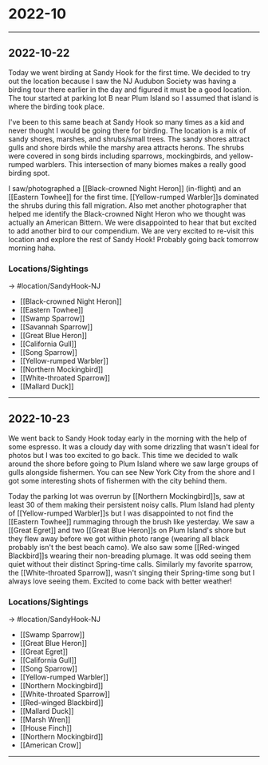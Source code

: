 # 2022-10
---------------------------------------------------------------

## 2022-10-22

Today we went birding at Sandy Hook for the first time. We decided to try out the location because I saw the NJ Audubon Society was having a birding tour there earlier in the day and figured it must be a good location. The tour started at parking lot B near Plum Island so I assumed that island is where the birding took place. 

I've been to this same beach at Sandy Hook so many times as a kid and never thought I would be going there for birding. The location is a mix of sandy shores, marshes, and shrubs/small trees. The sandy shores attract gulls and shore birds while the marshy area attracts herons. The shrubs were covered in song birds including sparrows, mockingbirds, and yellow-rumped warblers. This intersection of many biomes makes a really good birding spot. 

I saw/photographed a [[Black-crowned Night Heron]] (in-flight) and an [[Eastern Towhee]] for the first time. [[Yellow-rumped Warbler]]s dominated the shrubs during this fall migration. Also met another photographer that helped me identify the Black-crowned Night Heron who we thought was actually an American Bittern. We were disappointed to hear that but excited to add another bird to our compendium. We are very excited to re-visit this location and explore the rest of Sandy Hook! Probably going back tomorrow morning haha.

### Locations/Sightings

-> #location/SandyHook-NJ

- [[Black-crowned Night Heron]]
- [[Eastern Towhee]]
- [[Swamp Sparrow]]
- [[Savannah Sparrow]]
- [[Great Blue Heron]]
- [[California Gull]]
- [[Song Sparrow]]
- [[Yellow-rumped Warbler]]
- [[Northern Mockingbird]]
- [[White-throated Sparrow]]
- [[Mallard Duck]]
---------------------------------------------------------------

## 2022-10-23

We went back to Sandy Hook today early in the morning with the help of some espresso. It was a cloudy day with some drizzling that wasn't ideal for photos but I was too excited to go back. This time we decided to walk around the shore before going to Plum Island where we saw large groups of gulls alongside fishermen. You can see New York City from the shore and I got some interesting shots of fishermen with the city behind them.

Today the parking lot was overrun by [[Northern Mockingbird]]s, saw at least 30 of them making their persistent noisy calls. Plum Island had plenty of [[Yellow-rumped Warbler]]s but I was disappointed to not find the [[Eastern Towhee]] rummaging through the brush like yesterday. We saw a [[Great Egret]] and two [[Great Blue Heron]]s on Plum Island's shore but they flew away before we got within photo range (wearing all black probably isn't the best beach camo). We also saw some [[Red-winged Blackbird]]s wearing their non-breading plumage. It was odd seeing them quiet without their distinct Spring-time calls. Similarly my favorite sparrow, the [[White-throated Sparrow]], wasn't singing their Spring-time song but I always love seeing them. Excited to come back with better weather!

### Locations/Sightings

-> #location/SandyHook-NJ

- [[Swamp Sparrow]]
- [[Great Blue Heron]]
- [[Great Egret]]
- [[California Gull]]
- [[Song Sparrow]]
- [[Yellow-rumped Warbler]]
- [[Northern Mockingbird]]
- [[White-throated Sparrow]]
- [[Red-winged Blackbird]]
- [[Mallard Duck]]
- [[Marsh Wren]]
- [[House Finch]]
- [[Northern Mockingbird]]
- [[American Crow]]
---------------------------------------------------------------